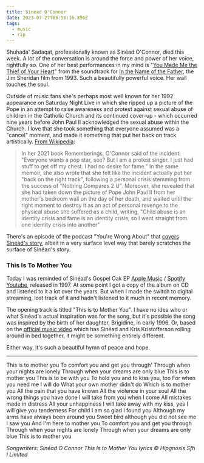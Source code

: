 ```yaml
---
title: Sinéad O'Connor
date: 2023-07-27T05:56:16.896Z
tags:
  - music
  - rip
---
```


Shuhada' Sadaqat, professionally known as Sinéad O'Connor, died this week. A lot of the conversation is around the force and power of her voice, rightfully so. One of her best performances in my mind is "[You Made Me the Thief of Your Heart](https://www.youtube.com/watch?v=8_XcgGnultg)" from the soundtrack for [In the Name of the Father](https://en.wikipedia.org/wiki/In_the_Name_of_the_Father_(film)), the Jim Sheridan film from 1993. Such a beautifully powerful voice. Her wail touches the soul.

Outside of music fans she's perhaps most well known for her 1992 appearance on Saturday Night Live in which she ripped up a picture of the Pope in an attempt to raise awareness and protest against sexual abuse of children in the Catholic Church and its continued cover-up - which occurred nine years before John Paul II acknowledged the sexual abuse within the Church. I love that she took something that everyone assumed was a "cancel" moment, and made it something that put her back on track artistically. [From Wikipedia](https://en.wikipedia.org/wiki/Sin%C3%A9ad_O%27Connor#Saturday_Night_Live_performance):

> In her 2021 book Rememberings, O'Connor said of the incident: "Everyone wants a pop star, see? But I am a protest singer. I just had stuff to get off my chest. I had no desire for fame." In the same memoir, she also wrote that she felt like the incident actually put her "back on the right track", following a personal crisis stemming from the success of "Nothing Compares 2 U". Moreover, she revealed that she had taken down the picture of Pope John Paul II from her mother's bedroom wall on the day of her death, and waited until the right moment to destroy it as an act of personal revenge to the physical abuse she suffered as a child, writing, "Child abuse is an identity crisis and fame is an identity crisis, so I went straight from one identity crisis into another"

There's an episode of the podcast "You're Wrong About" that [covers Sinéad's story](https://www.youtube.com/watch?v=9F1Db6poD6U), albeit in a very surface level way that barely scratches the surface of Sinéad's story.

### This Is To Mother You

Today I was reminded of Sinéad's Gospel Oak EP [Apple Music](https://music.apple.com/ca/album/gospel-oak-ep/1629183564) / [Spotify](https://open.spotify.com/album/1zqzVWxE60FIcXdUOVKviQ) [Youtube](https://www.youtube.com/watch?v=Chv1JkArc4g), released in 1997. At some point I got a copy of the album on CD and listened to it a lot over the years. But when I made the switch to digital streaming, lost track of it and hadn't listened to it much in recent memory.

The opening track is titled "This is to Mother You". I have no idea who or what Sinéad's actual inspiration was for the song, but it's possible the song was inspired by the birth of her daughter, Brigidine, in early 1996. Or, based on the [official music video](https://www.youtube.com/watch?v=8F4_r1al3YM) which has Sinéad and Kris Kristofferson rolling around in bed together, it might be something entirely different.

Either way, it's such a beautiful hymn of peace and hope.

---

This is to mother you
To comfort you and get you through'
Through when your nights are lonely
Through when your dreams are only blue
This is to mother you
This is to be with you
To hold you and to kiss you, too
For when you need me I will do
What your own mother didn't do
Which is to mother you
All the pain that you have known
All the violence in your soul
All the wrong things you have done
I will take from you when I come
All mistakes made in distress
All your unhappiness
I will take away with my kiss, yes
I will give you tenderness
For child I am so glad I found you
Although my arms have always been around you
Sweet bird although you did not see me
I saw you
And
I'm here to mother you
To comfort you and get you through
Through when your nights are lonely
Through when your dreams are only blue
This is to mother you

*Songwriters: Sinéad O Connor
This Is to Mother You lyrics © Hipgnosis Sfh I Limited*

